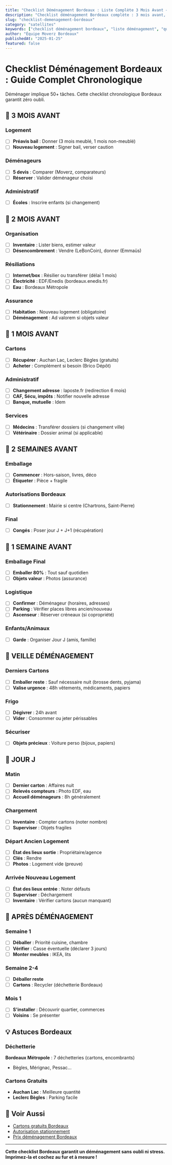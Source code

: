 ```yaml
---
title: "Checklist Déménagement Bordeaux : Liste Complète 3 Mois Avant → Arrivée"
description: "Checklist déménagement Bordeaux complète : 3 mois avant, 1 mois, 1 semaine, jour J, arrivée. Résiliations, cartons, déménageurs, changement adresse."
slug: "checklist-demenagement-bordeaux"
category: "satellites"
keywords: ["checklist déménagement bordeaux", "liste déménagement", "que faire avant déménagement", "étapes déménagement", "organisation déménagement"]
author: "Équipe Moverz Bordeaux"
publishedAt: "2025-01-25"
featured: false
---
```


# Checklist Déménagement Bordeaux : Guide Complet Chronologique

Déménager implique 50+ tâches. Cette checklist chronologique Bordeaux garantit zéro oubli.

## 📅 3 MOIS AVANT

### Logement
- [ ] **Préavis bail** : Donner (3 mois meublé, 1 mois non-meublé)
- [ ] **Nouveau logement** : Signer bail, verser caution

### Déménageurs
- [ ] **5 devis** : Comparer (Moverz, comparateurs)
- [ ] **Réserver** : Valider déménageur choisi

### Administratif
- [ ] **Écoles** : Inscrire enfants (si changement)

## 📅 2 MOIS AVANT

### Organisation
- [ ] **Inventaire** : Lister biens, estimer valeur
- [ ] **Désencombrement** : Vendre (LeBonCoin), donner (Emmaüs)

### Résiliations
- [ ] **Internet/box** : Résilier ou transférer (délai 1 mois)
- [ ] **Électricité** : EDF/Enedis (bordeaux.enedis.fr)
- [ ] **Eau** : Bordeaux Métropole

### Assurance
- [ ] **Habitation** : Nouveau logement (obligatoire)
- [ ] **Déménagement** : Ad valorem si objets valeur

## 📅 1 MOIS AVANT

### Cartons
- [ ] **Récupérer** : Auchan Lac, Leclerc Bègles (gratuits)
- [ ] **Acheter** : Complément si besoin (Brico Dépôt)

### Administratif
- [ ] **Changement adresse** : laposte.fr (redirection 6 mois)
- [ ] **CAF, Sécu, impôts** : Notifier nouvelle adresse
- [ ] **Banque, mutuelle** : Idem

### Services
- [ ] **Médecins** : Transférer dossiers (si changement ville)
- [ ] **Vétérinaire** : Dossier animal (si applicable)

## 📅 2 SEMAINES AVANT

### Emballage
- [ ] **Commencer** : Hors-saison, livres, déco
- [ ] **Étiqueter** : Pièce + fragile

### Autorisations Bordeaux
- [ ] **Stationnement** : Mairie si centre (Chartrons, Saint-Pierre)

### Final
- [ ] **Congés** : Poser jour J + J+1 (récupération)

## 📅 1 SEMAINE AVANT

### Emballage Final
- [ ] **Emballer 80%** : Tout sauf quotidien
- [ ] **Objets valeur** : Photos (assurance)

### Logistique
- [ ] **Confirmer** : Déménageur (horaires, adresses)
- [ ] **Parking** : Vérifier places libres ancien/nouveau
- [ ] **Ascenseur** : Réserver créneaux (si copropriété)

### Enfants/Animaux
- [ ] **Garde** : Organiser Jour J (amis, famille)

## 📅 VEILLE DÉMÉNAGEMENT

### Derniers Cartons
- [ ] **Emballer reste** : Sauf nécessaire nuit (brosse dents, pyjama)
- [ ] **Valise urgence** : 48h vêtements, médicaments, papiers

### Frigo
- [ ] **Dégivrer** : 24h avant
- [ ] **Vider** : Consommer ou jeter périssables

### Sécuriser
- [ ] **Objets précieux** : Voiture perso (bijoux, papiers)

## 📅 JOUR J

### Matin
- [ ] **Dernier carton** : Affaires nuit
- [ ] **Relevés compteurs** : Photo EDF, eau
- [ ] **Accueil déménageurs** : 8h généralement

### Chargement
- [ ] **Inventaire** : Compter cartons (noter nombre)
- [ ] **Superviser** : Objets fragiles

### Départ Ancien Logement
- [ ] **État des lieux sortie** : Propriétaire/agence
- [ ] **Clés** : Rendre
- [ ] **Photos** : Logement vide (preuve)

### Arrivée Nouveau Logement
- [ ] **État des lieux entrée** : Noter défauts
- [ ] **Superviser** : Déchargement
- [ ] **Inventaire** : Vérifier cartons (aucun manquant)

## 📅 APRÈS DÉMÉNAGEMENT

### Semaine 1
- [ ] **Déballer** : Priorité cuisine, chambre
- [ ] **Vérifier** : Casse éventuelle (déclarer 3 jours)
- [ ] **Monter meubles** : IKEA, lits

### Semaine 2-4
- [ ] **Déballer reste**
- [ ] **Cartons** : Recycler (déchetterie Bordeaux)

### Mois 1
- [ ] **S'installer** : Découvrir quartier, commerces
- [ ] **Voisins** : Se présenter

## 💡 Astuces Bordeaux

### Déchetterie
**Bordeaux Métropole** : 7 déchetteries (cartons, encombrants)
- Bègles, Mérignac, Pessac...

### Cartons Gratuits
- **Auchan Lac** : Meilleure quantité
- **Leclerc Bègles** : Parking facile

## 🔗 Voir Aussi

- [Cartons gratuits Bordeaux](/blog/satellites/cartons-demenagement-bordeaux-gratuit)
- [Autorisation stationnement](/blog/satellites/autorisation-stationnement-bordeaux)
- [Prix déménagement Bordeaux](/blog/satellites/prix-demenagement-bordeaux-2025)

---

**Cette checklist Bordeaux garantit un déménagement sans oubli ni stress. Imprimez-la et cochez au fur et à mesure !**

